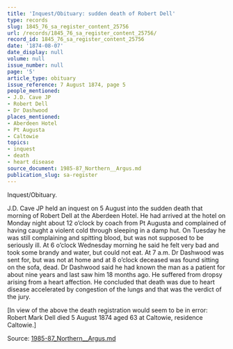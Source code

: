 ```yaml
---
title: 'Inquest/Obituary: sudden death of Robert Dell'
type: records
slug: 1845_76_sa_register_content_25756
url: /records/1845_76_sa_register_content_25756/
record_id: 1845_76_sa_register_content_25756
date: '1874-08-07'
date_display: null
volume: null
issue_number: null
page: '5'
article_type: obituary
issue_reference: 7 August 1874, page 5
people_mentioned:
- J.D. Cave JP
- Robert Dell
- Dr Dashwood
places_mentioned:
- Aberdeen Hotel
- Pt Augusta
- Caltowie
topics:
- inquest
- death
- heart disease
source_document: 1985-87_Northern__Argus.md
publication_slug: sa-register
---
```


Inquest/Obituary.

J.D. Cave JP held an inquest on 5 August into the sudden death that morning of Robert Dell at the Aberdeen Hotel.  He had arrived at the hotel on Monday night about 12 o’clock by coach from Pt Augusta and complained of having caught a violent cold through sleeping in a damp hut.  On Tuesday he was still complaining and spitting blood, but was not supposed to be seriously ill.  At 6 o’clock Wednesday morning he said he felt very bad and took some brandy and water, but could not eat.  At 7 a.m. Dr Dashwood was sent for, but was not at home and at 8 o’clock deceased was found sitting on the sofa, dead.  Dr Dashwood said he had known the man as a patient for about nine years and last saw him 18 months ago.  He suffered from dropsy arising from a heart affection.  He concluded that death was due to heart disease accelerated by congestion of the lungs and that was the verdict of the jury.

[In view of the above the death registration would seem to be in error: Robert Mark Dell died 5 August 1874 aged 63 at Caltowie, residence Caltowie.]

Source: [1985-87_Northern__Argus.md](/downloads/markdown/1985-87_Northern__Argus.md)
